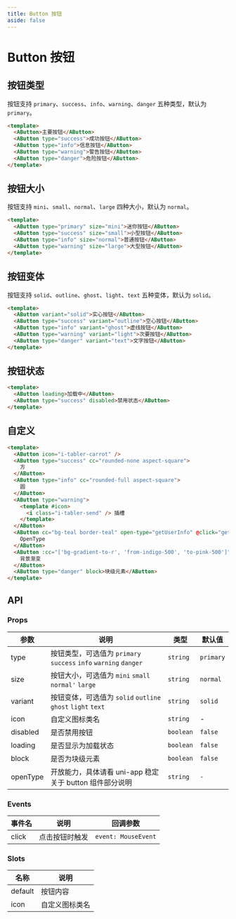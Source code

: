 ```yaml
---
title: Button 按钮
aside: false
---
```


# Button 按钮

## 按钮类型

按钮支持 `primary`、`success`、`info`、`warning`、`danger` 五种类型，默认为 `primary`。

```html
<template>
  <AButton>主要按钮</AButton>
  <AButton type="success">成功按钮</AButton>
  <AButton type="info">信息按钮</AButton>
  <AButton type="warning">警告按钮</AButton>
  <AButton type="danger">危险按钮</AButton>
</template>
```

## 按钮大小

按钮支持 `mini`、`small`、`normal`、`large` 四种大小，默认为 `normal`。

```html
<template>
  <AButton type="primary" size="mini">迷你按钮</AButton>
  <AButton type="success" size="small">小型按钮</AButton>
  <AButton type="info" size="normal">普通按钮</AButton>
  <AButton type="warning" size="large">大型按钮</AButton>
</template>
```

## 按钮变体

按钮支持 `solid`、`outline`、`ghost`、`light`、`text` 五种变体，默认为 `solid`。

```html
<template>
  <AButton variant="solid">实心按钮</AButton>
  <AButton type="success" variant="outline">空心按钮</AButton>
  <AButton type="info" variant="ghost">虚线按钮</AButton>
  <AButton type="warning" variant="light">次要按钮</AButton>
  <AButton type="danger" variant="text">文字按钮</AButton>
</template>
```

## 按钮状态

```html
<template>
  <AButton loading>加载中</AButton>
  <AButton type="success" disabled>禁用状态</AButton>
</template>
```

## 自定义

```html
<template>
  <AButton icon="i-tabler-carrot" />
  <AButton type="success" cc="rounded-none aspect-square">
    方
  </AButton>
  <AButton type="info" cc="rounded-full aspect-square">
    圆
  </AButton>
  <AButton type="warning">
    <template #icon>
      <i class="i-tabler-send" /> 插槽
    </template>
  </AButton>
  <AButton cc="bg-teal border-teal" open-type="getUserInfo" @click="getInfo">
    OpenType
  </AButton>
  <AButton :cc="['bg-gradient-to-r', 'from-indigo-500', 'to-pink-500']">
    背景渐变
  </AButton>
  <AButton type="danger" block>块级元素</AButton>
</template>
```

## API

### Props

| 参数 | 说明 | 类型 | 默认值 |
| --- | --- | --- | --- |
| type | 按钮类型，可选值为 `primary` `success` `info` `warning` `danger` |  `string` | `primary` |
| size | 按钮大小，可选值为 `mini` `small` `normal'` `large` | `string` | `normal` |
| variant | 按钮变体，可选值为 `solid` `outline` `ghost` `light` `text` | `string` | `solid` |
| icon | 自定义图标类名 | `string` | - |
| disabled | 是否禁用按钮 | `boolean` | `false` |
| loading | 是否显示为加载状态 | `boolean` | `false` |
| block | 是否为块级元素 | `boolean` | `false` |
| openType | 开放能力，具体请看 uni-app 稳定关于 button 组件部分说明 | `string` | `-` |

### Events

| 事件名 | 说明 | 回调参数 |
| --- | --- | --- |
| click | 点击按钮时触发 | `event: MouseEvent`|

### Slots

| 名称 | 说明 |
| --- | --- |
| default | 按钮内容 |
| icon | 自定义图标类名 | `string` | - |
